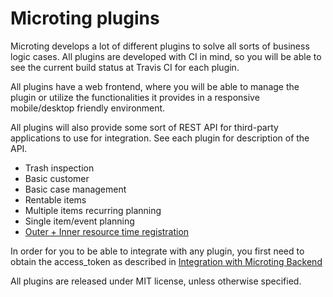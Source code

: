 # Microting plugins

Microting develops a lot of different plugins to solve all sorts of business logic cases. All plugins are developed with CI in mind, so you will be able to see the current build status at Travis CI for each plugin.

All plugins have a web frontend, where you will be able to manage the plugin or utilize the functionalities it provides in a responsive mobile/desktop friendly environment.

All plugins will also provide some sort of REST API for third-party applications to use for integration. See each plugin for description of the API.

* Trash inspection
* Basic customer
* Basic case management
* Rentable items
* Multiple items recurring planning
* Single item/event planning
* [Outer + Inner resource time registration](outer-+-inner-resource-time-registration/) 

In order for you to be able to integrate with any plugin, you first need to obtain the access\_token as described in [Integration with Microting Backend](../integration-with-microting-backend/)

All plugins are released under MIT license, unless otherwise specified.

